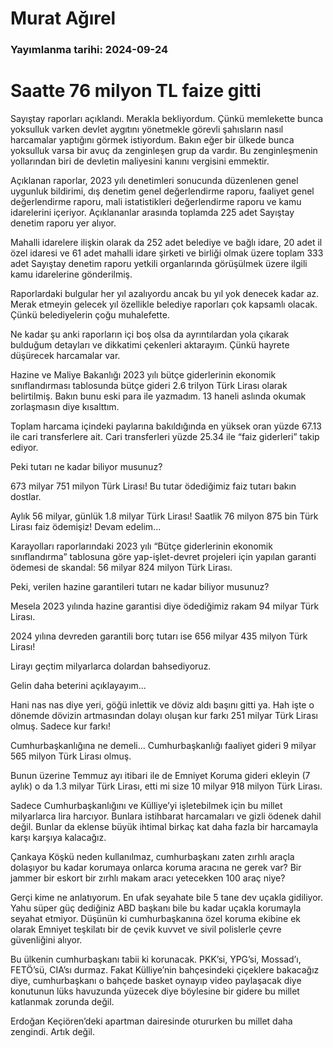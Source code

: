 # Murat Ağırel

### Yayımlanma tarihi: 2024-09-24

# Saatte 76 milyon TL faize gitti

Sayıştay raporları açıklandı. Merakla bekliyordum. Çünkü memlekette bunca yoksulluk varken devlet aygıtını yönetmekle görevli şahısların nasıl harcamalar yaptığını görmek istiyordum. Bakın eğer bir ülkede bunca yoksulluk varsa bir avuç da zenginleşen grup da vardır. Bu zenginleşmenin yollarından biri de devletin maliyesini kanını vergisini emmektir.

Açıklanan raporlar, 2023 yılı denetimleri sonucunda düzenlenen genel uygunluk bildirimi, dış denetim genel değerlendirme raporu, faaliyet genel değerlendirme raporu, mali istatistikleri değerlendirme raporu ve kamu idarelerini içeriyor. Açıklananlar arasında toplamda 225 adet Sayıştay denetim raporu yer alıyor.

Mahalli idarelere ilişkin olarak da 252 adet belediye ve bağlı idare, 20 adet il özel idaresi ve 61 adet mahalli idare şirketi ve birliği olmak üzere toplam 333 adet Sayıştay denetim raporu yetkili organlarında görüşülmek üzere ilgili kamu idarelerine gönderilmiş.

Raporlardaki bulgular her yıl azalıyordu ancak bu yıl yok denecek kadar az. Merak etmeyin gelecek yıl özellikle belediye raporları çok kapsamlı olacak. Çünkü belediyelerin çoğu muhalefette.

Ne kadar şu anki raporların içi boş olsa da ayrıntılardan yola çıkarak bulduğum detayları ve dikkatimi çekenleri aktarayım. Çünkü hayrete düşürecek harcamalar var.

Hazine ve Maliye Bakanlığı 2023 yılı bütçe giderlerinin ekonomik sınıflandırması tablosunda bütçe gideri 2.6 trilyon Türk Lirası olarak belirtilmiş. Bakın bunu eski para ile yazmadım. 13 haneli aslında okumak zorlaşmasın diye kısalttım.

Toplam harcama içindeki paylarına bakıldığında en yüksek oran yüzde 67.13 ile cari transferlere ait. Cari transferleri yüzde 25.34 ile “faiz giderleri” takip ediyor.

Peki tutarı ne kadar biliyor musunuz?

673 milyar 751 milyon Türk Lirası! Bu tutar ödediğimiz faiz tutarı bakın dostlar.

Aylık 56 milyar, günlük 1.8 milyar Türk Lirası! Saatlik 76 milyon 875 bin Türk Lirası faiz ödemişiz! Devam edelim...

Karayolları raporlarındaki 2023 yılı “Bütçe giderlerinin ekonomik sınıflandırma” tablosuna göre yap-işlet-devret projeleri için yapılan garanti ödemesi de skandal: 56 milyar 824 milyon Türk Lirası.

Peki, verilen hazine garantileri tutarı ne kadar biliyor musunuz?

Mesela 2023 yılında hazine garantisi diye ödediğimiz rakam 94 milyar Türk Lirası.

2024 yılına devreden garantili borç tutarı ise 656 milyar 435 milyon Türk Lirası!

Lirayı geçtim milyarlarca dolardan bahsediyoruz.

Gelin daha beterini açıklayayım...

Hani nas nas diye yeri, göğü inlettik ve döviz aldı başını gitti ya. Hah işte o dönemde dövizin artmasından dolayı oluşan kur farkı 251 milyar Türk Lirası olmuş. Sadece kur farkı!

Cumhurbaşkanlığına ne demeli... Cumhurbaşkanlığı faaliyet gideri 9 milyar 565 milyon Türk Lirası olmuş.

Bunun üzerine Temmuz ayı itibari ile de Emniyet Koruma gideri ekleyin (7 aylık) o da 1.3 milyar Türk Lirası, etti mi size 10 milyar 918 milyon Türk Lirası.

Sadece Cumhurbaşkanlığını ve Külliye’yi işletebilmek için bu millet milyarlarca lira harcıyor. Bunlara istihbarat harcamaları ve gizli ödenek dahil değil. Bunlar da eklense büyük ihtimal birkaç kat daha fazla bir harcamayla karşı karşıya kalacağız.

Çankaya Köşkü neden kullanılmaz, cumhurbaşkanı zaten zırhlı araçla dolaşıyor bu kadar korumaya onlarca koruma aracına ne gerek var? Bir jammer bir eskort bir zırhlı makam aracı yetecekken 100 araç niye?

Gerçi kime ne anlatıyorum. En ufak seyahate bile 5 tane dev uçakla gidiliyor. Yahu süper güç dediğiniz ABD başkanı bile bu kadar uçakla korumayla seyahat etmiyor. Düşünün ki cumhurbaşkanına özel koruma ekibine ek olarak Emniyet teşkilatı bir de çevik kuvvet ve sivil polislerle çevre güvenliğini alıyor.

Bu ülkenin cumhurbaşkanı tabii ki korunacak. PKK’si, YPG’si, Mossad’ı, FETÖ’sü, CIA’sı durmaz. Fakat Külliye’nin bahçesindeki çiçeklere bakacağız diye, cumhurbaşkanı o bahçede basket oynayıp video paylaşacak diye konutunun lüks havuzunda yüzecek diye böylesine bir gidere bu millet katlanmak zorunda değil.

Erdoğan Keçiören’deki apartman dairesinde otururken bu millet daha zengindi. Artık değil.

